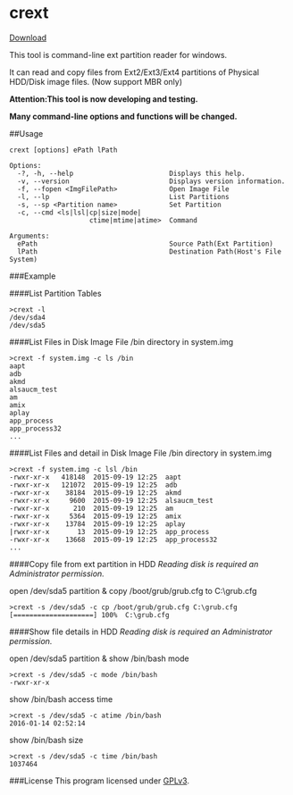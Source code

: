 # crext
[Download](https://github.com/yuk7/crext/releases/latest)

This tool is command-line ext partition reader for windows.

It can read and copy files from Ext2/Ext3/Ext4 partitions of Physical HDD/Disk image files. (Now support MBR only)

**Attention:This tool is now developing and testing.**

**Many command-line options and functions will be changed.**

##Usage
```dos
crext [options] ePath lPath

Options:
  -?, -h, --help                        Displays this help.
  -v, --version                         Displays version information.
  -f, --fopen <ImgFilePath>             Open Image File
  -l, --lp                              List Partitions
  -s, --sp <Partition name>             Set Partition
  -c, --cmd <ls|lsl|cp|size|mode|
                    ctime|mtime|atime>  Command

Arguments:
  ePath                                 Source Path(Ext Partition)
  lPath                                 Destination Path(Host's File System)
```

###Example

####List Partition Tables
```dos
>crext -l
/dev/sda4
/dev/sda5
```

####List Files in Disk Image File
/bin directory in system.img
```dos
>crext -f system.img -c ls /bin
aapt
adb
akmd
alsaucm_test
am
amix
aplay
app_process
app_process32
...
```
####List Files and detail in Disk Image File
/bin directory in system.img
```dos
>crext -f system.img -c lsl /bin
-rwxr-xr-x   418148  2015-09-19 12:25  aapt
-rwxr-xr-x   121072  2015-09-19 12:25  adb
-rwxr-xr-x    38184  2015-09-19 12:25  akmd
-rwxr-xr-x     9600  2015-09-19 12:25  alsaucm_test
-rwxr-xr-x      210  2015-09-19 12:25  am
-rwxr-xr-x     5364  2015-09-19 12:25  amix
-rwxr-xr-x    13784  2015-09-19 12:25  aplay
|rwxr-xr-x       13  2015-09-19 12:25  app_process
-rwxr-xr-x    13668  2015-09-19 12:25  app_process32
...
```

####Copy file from ext partition in HDD
*Reading disk is required an Administrator permission.*

open /dev/sda5 partition & copy /boot/grub/grub.cfg to C:\grub.cfg
```dos
>crext -s /dev/sda5 -c cp /boot/grub/grub.cfg C:\grub.cfg
[====================] 100%  C:\grub.cfg
```

####Show file details in HDD
*Reading disk is required an Administrator permission.*

open /dev/sda5 partition & show /bin/bash mode
```dos
>crext -s /dev/sda5 -c mode /bin/bash
-rwxr-xr-x
```

show /bin/bash access time
```dos
>crext -s /dev/sda5 -c atime /bin/bash
2016-01-14 02:52:14
```

show /bin/bash size
```dos
>crext -s /dev/sda5 -c time /bin/bash
1037464
```


###License
This program licensed under [GPLv3](https://github.com/yuk7/crext/blob/master/LICENSE).
